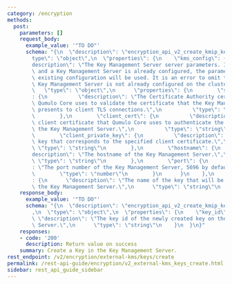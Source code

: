 ```yaml
---
category: /encryption
methods:
  post:
    parameters: []
    request_body:
      example_value: '"TO DO"'
      schema: "{\n  \"description\": \"encryption_api_v2_create_kmip_key\",\n  \"\
        type\": \"object\",\n  \"properties\": {\n    \"kms_config\": {\n      \"\
        description\": \"The Key Management Server server parameters. If this is omitted\
        \ and a Key Management Server is already configured, the parameters from the\
        \ existing configuration will be used. It is an error to omit this field if\
        \ Key Management Server is not already configured on the cluster.\",\n   \
        \   \"type\": \"object\",\n      \"properties\": {\n        \"server_ca_cert\"\
        : {\n          \"description\": \"The Certificate Authority certificate that\
        \ Qumulo Core uses to validate the certificate that the Key Management Server\
        \ presents to client TLS connections.\",\n          \"type\": \"string\"\n\
        \        },\n        \"client_cert\": {\n          \"description\": \"The\
        \ client certificate that Qumulo Core uses to authenticate the cluster to\
        \ the Key Management Server.\",\n          \"type\": \"string\"\n        },\n\
        \        \"client_private_key\": {\n          \"description\": \"The private\
        \ key that corresponds to the specified client certificate.\",\n         \
        \ \"type\": \"string\"\n        },\n        \"hostname\": {\n          \"\
        description\": \"The hostname of the Key Management Server.\",\n         \
        \ \"type\": \"string\"\n        },\n        \"port\": {\n          \"description\"\
        : \"The port number of the Key Management Server, 5696 by default.\",\n  \
        \        \"type\": \"number\"\n        }\n      }\n    },\n    \"key_name\"\
        : {\n      \"description\": \"The name of the key that will be created in\
        \ the Key Management Server.\",\n      \"type\": \"string\"\n    }\n  }\n}"
    response_body:
      example_value: '"TO DO"'
      schema: "{\n  \"description\": \"encryption_api_v2_create_kmip_key_result\"\
        ,\n  \"type\": \"object\",\n  \"properties\": {\n    \"key_id\": {\n     \
        \ \"description\": \"The key id of the newly created key on the Key Management\
        \ Server.\",\n      \"type\": \"string\"\n    }\n  }\n}"
    responses:
    - code: '200'
      description: Return value on success
    summary: Create a Key in the Key Management Server.
rest_endpoint: /v2/encryption/external-kms/keys/create
permalink: /rest-api-guide/encryption/v2_external-kms_keys_create.html
sidebar: rest_api_guide_sidebar
---
```

